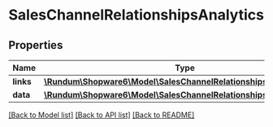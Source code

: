 # SalesChannelRelationshipsAnalytics

## Properties
Name | Type | Description | Notes
------------ | ------------- | ------------- | -------------
**links** | [**\Rundum\Shopware6\Model\SalesChannelRelationshipsAnalyticsLinks**](SalesChannelRelationshipsAnalyticsLinks.md) |  | [optional] 
**data** | [**\Rundum\Shopware6\Model\SalesChannelRelationshipsAnalyticsData**](SalesChannelRelationshipsAnalyticsData.md) |  | [optional] 

[[Back to Model list]](../../README.md#documentation-for-models) [[Back to API list]](../../README.md#documentation-for-api-endpoints) [[Back to README]](../../README.md)

